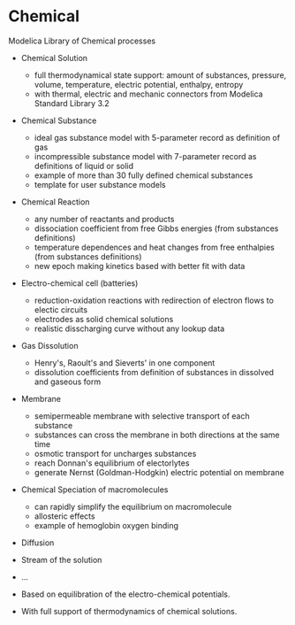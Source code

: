 # Chemical
Modelica Library of Chemical processes

* Chemical Solution 
  * full thermodynamical state support: amount of substances, pressure, volume, temperature, electric potential, enthalpy, entropy
  * with thermal, electric and mechanic connectors from Modelica Standard Library 3.2
* Chemical Substance 
  * ideal gas substance model with 5-parameter record as definition of gas
  * incompressible substance model with 7-parameter record as definitions of liquid or solid
  * example of more than 30 fully defined chemical substances 
  * template for user substance models
* Chemical Reaction
  * any number of reactants and products
  * dissociation coefficient from free Gibbs energies (from substances definitions)
  * temperature dependences and heat changes from free enthalpies (from substances definitions)
  * new epoch making kinetics based with better fit with data
* Electro-chemical cell (batteries)
  * reduction-oxidation reactions with redirection of electron flows to electic circuits
  * electrodes as solid chemical solutions
  * realistic disscharging curve without any lookup data
* Gas Dissolution
  * Henry's, Raoult's and Sieverts' in one component
  * dissolution coefficients from definition of substances in dissolved and gaseous form
* Membrane
  * semipermeable membrane with selective transport of each substance 
  * substances can cross the membrane in both directions at the same time
  * osmotic transport for uncharges substances 
  * reach Donnan's equilibrium of electorlytes
  * generate Nernst (Goldman-Hodgkin) electric potential on membrane
* Chemical Speciation of macromolecules
  * can rapidly simplify the equilibrium on macromolecule
  * allosteric effects
  * example of hemoglobin oxygen binding
* Diffusion
* Stream of the solution
* ...

* Based on equilibration of the electro-chemical potentials. 
* With full support of thermodynamics of chemical solutions.

